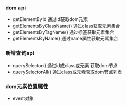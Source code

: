 
### dom api

+ getElementById 通过id获取dom元素
+ getElementsByClassName() 通过class获取元素集合
+ getElementsByTagName() 通过标签获取元素集合
+ getElementsByName() 通过name属性获取元素集合

### 新增查询api

+ querySelector() 通过id或class或元素 获取dom节点
+ querySelectorAll() 通过class或元素获取dom节点列表

### dom元素位置属性

+ event对象



